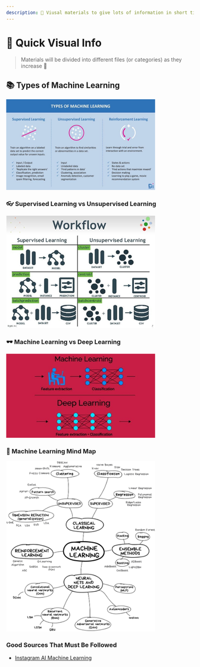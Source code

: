 ```yaml
---
description: 👀 Viusal materials to give lots of information in short time
---
```


# 👀 Quick Visual Info

> Materials will be divided into different files (or categories) as they increase 👮‍

## 📚 Types of Machine Learning
<img src="../res/TypesofML.jpg" width="400"  />

### 👓 Supervised Learning vs Unsupervised Learning
<img src="../res/SLvsUSL.jpg" width="400"  />

### 🕶 Machine Learning vs Deep Learning
<img src="../res/MLvsDL.jpg" width="400"  />

### 🧠 Machine Learning Mind Map
<img src="../res/MLMindMap.jpg" width="400"  />

### Good Sources That Must Be Followed
* [Instagram AI Machine Learning](https://www.instagram.com/ai_machine_learning/)